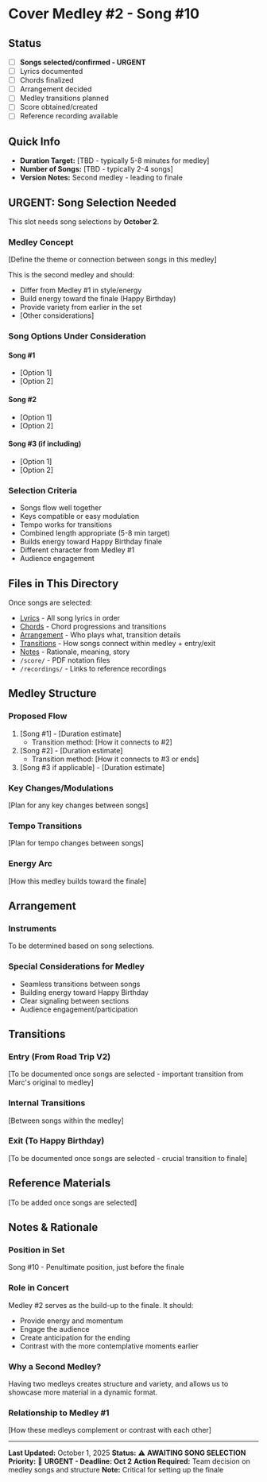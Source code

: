 # Cover Medley #2 - Song #10

## Status
- [ ] **Songs selected/confirmed - URGENT**
- [ ] Lyrics documented
- [ ] Chords finalized
- [ ] Arrangement decided
- [ ] Medley transitions planned
- [ ] Score obtained/created
- [ ] Reference recording available

## Quick Info
- **Duration Target:** [TBD - typically 5-8 minutes for medley]
- **Number of Songs:** [TBD - typically 2-4 songs]
- **Version Notes:** Second medley - leading to finale

## **URGENT: Song Selection Needed**

This slot needs song selections by **October 2**.

### Medley Concept
[Define the theme or connection between songs in this medley]

This is the second medley and should:
- Differ from Medley #1 in style/energy
- Build energy toward the finale (Happy Birthday)
- Provide variety from earlier in the set
- [Other considerations]

### Song Options Under Consideration

#### Song #1
- [Option 1]
- [Option 2]

#### Song #2
- [Option 1]
- [Option 2]

#### Song #3 (if including)
- [Option 1]
- [Option 2]

### Selection Criteria
- Songs flow well together
- Keys compatible or easy modulation
- Tempo works for transitions
- Combined length appropriate (5-8 min target)
- Builds energy toward Happy Birthday finale
- Different character from Medley #1
- Audience engagement

## Files in This Directory

Once songs are selected:
- [Lyrics](./lyrics.md) - All song lyrics in order
- [Chords](./chords.md) - Chord progressions and transitions
- [Arrangement](./arrangement.md) - Who plays what, transition details
- [Transitions](./transitions.md) - How songs connect within medley + entry/exit
- [Notes](./notes.md) - Rationale, meaning, story
- `/score/` - PDF notation files
- `/recordings/` - Links to reference recordings

## Medley Structure

### Proposed Flow
1. [Song #1] - [Duration estimate]
   - Transition method: [How it connects to #2]
2. [Song #2] - [Duration estimate]
   - Transition method: [How it connects to #3 or ends]
3. [Song #3 if applicable] - [Duration estimate]

### Key Changes/Modulations
[Plan for any key changes between songs]

### Tempo Transitions
[Plan for tempo changes between songs]

### Energy Arc
[How this medley builds toward the finale]

## Arrangement

### Instruments
To be determined based on song selections.

### Special Considerations for Medley
- Seamless transitions between songs
- Building energy toward Happy Birthday
- Clear signaling between sections
- Audience engagement/participation

## Transitions

### Entry (From Road Trip V2)
[To be documented once songs are selected - important transition from Marc's original to medley]

### Internal Transitions
[Between songs within the medley]

### Exit (To Happy Birthday)
[To be documented once songs are selected - crucial transition to finale]

## Reference Materials

[To be added once songs are selected]

## Notes & Rationale

### Position in Set
Song #10 - Penultimate position, just before the finale

### Role in Concert
Medley #2 serves as the build-up to the finale. It should:
- Provide energy and momentum
- Engage the audience
- Create anticipation for the ending
- Contrast with the more contemplative moments earlier

### Why a Second Medley?
Having two medleys creates structure and variety, and allows us to showcase more material in a dynamic format.

### Relationship to Medley #1
[How these medleys complement or contrast with each other]

---

**Last Updated:** October 1, 2025
**Status:** ⚠️ **AWAITING SONG SELECTION**
**Priority:** 🔴 **URGENT - Deadline: Oct 2**
**Action Required:** Team decision on medley songs and structure
**Note:** Critical for setting up the finale
